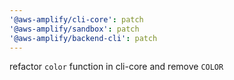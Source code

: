 ```yaml
---
'@aws-amplify/cli-core': patch
'@aws-amplify/sandbox': patch
'@aws-amplify/backend-cli': patch
---
```


refactor `color` function in cli-core and remove `COLOR`
